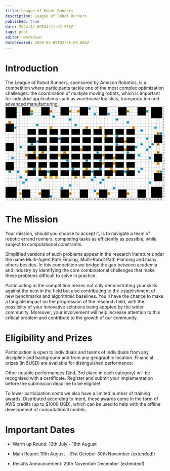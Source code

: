 ```yaml
---
title: League of Robot Runners
description: League of Robot Runners
published: true
date: 2024-02-09T04:11:47.556Z
tags: post
editor: markdown
dateCreated: 2024-02-09T02:56:05.868Z
---
```



# Introduction

The League of Robot Runners, sponsored by Amazon Robotics, is a competition where participants tackle one of the most complex optimization challenges: the coordination of multiple moving robots, which is important for industrial applications such as warehouse logistics, transportation and advanced manufacturing.
![warehouse-demo_landing2.gif](/images/warehouse-demo_landing2.gif)
# The Mission

Your mission, should you choose to accept it, is to navigate a team of robotic errand runners, completing tasks as efficiently as possible, while subject to computational constraints.

Simplified versions of such problems appear in the research literature under the name Multi-Agent Path Finding, Multi-Robot Path Planning and many others besides. In this competition we bridge the gap between academia and industry by identifying the core combinatorial challenges that make these problems difficult to solve in practice.

Participating in the competition means not only demonstrating your skills against the best in the field but also contributing to the establishment of new benchmarks and algorithmic baselines. You'll have the chance to make a tangible impact on the progression of the research field, with the possibility of your innovative solutions being adopted by the wider community. Moreover, your involvement will help increase attention to this critical problem and contribute to the growth of our community.



# Eligibility and Prizes

Participation is open to individuals and teams of individuals from any discipline and background and from any geographic location. Financial prizes (in $USD) are available for distinguished performance:

Other notable performances (2nd, 3rd place in each category) will be recognised with a certificate. Register and submit your implementation before the submission deadline to be eligible!

To lower participation costs we also have a limited number of training awards. Distributed according to merit, these awards come in the form of AWS credits (up to $1000 USD), which can be used to help with the offline development of computational models.

# Important Dates

* Warm up Round: 13th July - 18th August

* Main Round: 19th August - 31st October 30th November (extended!)

* Results Announcement: 20th November December (extended!)


